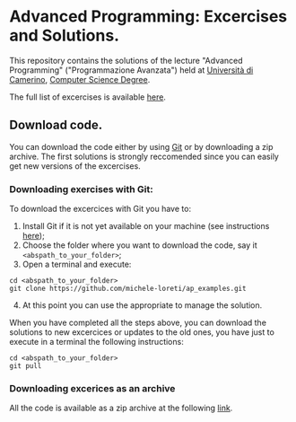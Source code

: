 # Advanced Programming: Excercises and Solutions.

This repository contains the solutions of the lecture 
"Advanced Programming" ("Programmazione Avanzata") held at [Università di Camerino](http://www.unicam.it), 
[Computer Science Degree](http://didattica.cs.unicam.it/doku.php).

The full list of excercises is available [here](Excercises.md).

## Download code.

You can download the code either by using [Git](https://try.github.io/levels/1/challenges/1) or by downloading a zip archive.
The first solutions is strongly reccomended since you can easily get new versions of the excercises. 

### Downloading exercises with Git:

To download the excercices with Git you have to:

1. Install Git if it is not yet available on your machine (see instructions [here](https://git-scm.com/book/en/v2/Getting-Started-Installing-Git)); 
2. Choose the folder where you want to download the code, say it `<abspath_to_your_folder>`;
3. Open a terminal and execute:

```
cd <abspath_to_your_folder>
git clone https://github.com/michele-loreti/ap_examples.git
```
4. At this point you can use the appropriate to manage the solution.

When you have completed all the steps above, you can download the solutions to new excercices or updates to the old ones, you have just to execute in a terminal the following instructions:

```
cd <abspath_to_your_folder>
git pull
```

### Downloading excerices as an archive
All the code is available as a zip archive at the following [link](https://github.com/michele-loreti/ap_examples/archive/master.zip).
